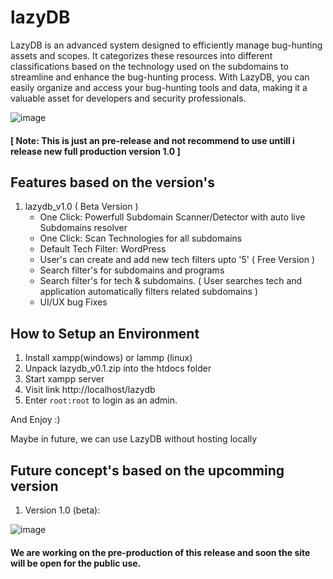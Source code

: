# lazyDB
LazyDB is an advanced system designed to efficiently manage bug-hunting assets and scopes. It categorizes these resources into different classifications based on the technology used on the subdomains to streamline and enhance the bug-hunting process. With LazyDB, you can easily organize and access your bug-hunting tools and data, making it a valuable asset for developers and security professionals.

![image](https://github.com/user-attachments/assets/ca81b444-cd99-4d5b-a8ef-feeed44aece5)


#### [ Note: This is just an pre-release and not recommend to use untill i release new full production version 1.0 ]

## Features based on the version's
1. lazydb_v1.0 ( Beta Version )
   - One Click: Powerfull Subdomain Scanner/Detector with auto live Subdomains resolver
	- One Click: Scan Technologies for all subdomains
	- Default Tech Filter: WordPress
	- User's can create and add new tech filters upto '5' ( Free Version )
	- Search filter's for subdomains and programs
	- Search filter's for tech & subdomains. ( User searches tech and application automatically filters related subdomains )
   - UI/UX bug Fixes


## How to Setup an Environment
1. Install xampp(windows) or lammp (linux)
2. Unpack lazydb_v0.1.zip into the htdocs folder
3. Start xampp server
4. Visit link http://localhost/lazydb
5. Enter `root:root` to login as an admin.

And Enjoy :)

Maybe in future, we can use LazyDB without hosting locally


## Future concept's based on the upcomming version
1. Version 1.0 (beta):
   
![image](https://github.com/user-attachments/assets/ca19ae8d-2e9a-48ef-be32-adcc305dff7c)

#### We are working on the pre-production of this release and soon the site will be open for the public use.
